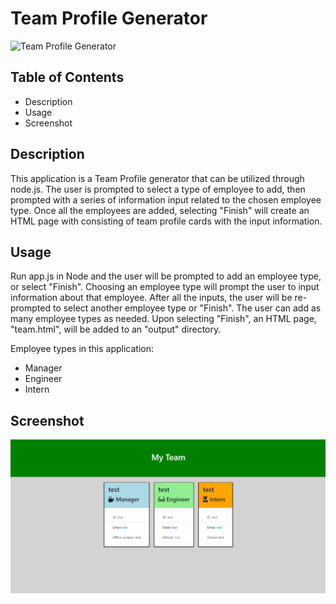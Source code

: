 # Team Profile Generator

![Team Profile Generator](https://img.shields.io/github/repo-size/raytieu/team-profile-generator)

## Table of Contents

* Description
* Usage
* Screenshot

## Description

This application is a Team Profile generator that can be utilized through node.js.  The user is prompted to select a type of employee to add, then prompted with a series of information input related to the chosen employee type.  Once all the employees are added, selecting "Finish" will create an HTML page with consisting of team profile cards with the input information.

## Usage

Run app.js in Node and the user will be prompted to add an employee type, or select "Finish".  Choosing an employee type will prompt the user to input information about that employee.  After all the inputs, the user will be re-prompted to select another employee type or "Finish".  The user can add as many employee types as needed.  Upon selecting "Finish", an HTML page, "team.html", will be added to an "output" directory.

Employee types in this application: 

* Manager  
* Engineer
* Intern

## Screenshot

![Screenshot](./test.PNG)

